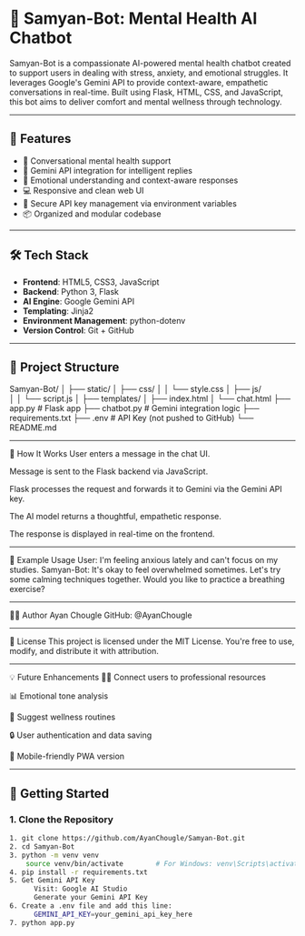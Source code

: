 # 🧠 Samyan-Bot: Mental Health AI Chatbot

Samyan-Bot is a compassionate AI-powered mental health chatbot created to support users in dealing with stress, anxiety, and emotional struggles. It leverages Google's Gemini API to provide context-aware, empathetic conversations in real-time. Built using Flask, HTML, CSS, and JavaScript, this bot aims to deliver comfort and mental wellness through technology.

---

## 🌟 Features

- 💬 Conversational mental health support
- 🤖 Gemini API integration for intelligent replies
- 🧠 Emotional understanding and context-aware responses
- 💻 Responsive and clean web UI
- 🔐 Secure API key management via environment variables
- 📦 Organized and modular codebase

---

## 🛠️ Tech Stack

- **Frontend**: HTML5, CSS3, JavaScript
- **Backend**: Python 3, Flask
- **AI Engine**: Google Gemini API
- **Templating**: Jinja2
- **Environment Management**: python-dotenv
- **Version Control**: Git + GitHub

---

## 📁 Project Structure

Samyan-Bot/ │ 
            ├── static/ 
            │ ├── css/ │ 
            │ └── style.css 
            │ ├── js/  
            │ │ └── script.js 
            │ ├── templates/ 
            │ ├── index.html 
            │ └── chat.html 
            ├── app.py # Flask app 
            ├── chatbot.py # Gemini integration logic 
            ├── requirements.txt 
            ├── .env # API Key (not pushed to GitHub) 
            └── README.md

---
💬 How It Works
User enters a message in the chat UI.

Message is sent to the Flask backend via JavaScript.

Flask processes the request and forwards it to Gemini via the Gemini API key.

The AI model returns a thoughtful, empathetic response.

The response is displayed in real-time on the frontend.

---

🧪 Example Usage
User: I'm feeling anxious lately and can't focus on my studies.
Samyan-Bot: It's okay to feel overwhelmed sometimes. Let's try some calming techniques together. Would you like to practice a breathing exercise?

---

🧑‍💻 Author
Ayan Chougle
GitHub: @AyanChougle

---

📜 License
This project is licensed under the MIT License.
You're free to use, modify, and distribute it with attribution.


--- 

💡 Future Enhancements
🧑‍⚕️ Connect users to professional resources

📊 Emotional tone analysis

🧭 Suggest wellness routines

🔒 User authentication and data saving

📱 Mobile-friendly PWA version

---

## 🚀 Getting Started

### 1. Clone the Repository

```bash
1. git clone https://github.com/AyanChougle/Samyan-Bot.git
2. cd Samyan-Bot
3. python -m venv venv
    source venv/bin/activate        # For Windows: venv\Scripts\activate
4. pip install -r requirements.txt
5. Get Gemini API Key
      Visit: Google AI Studio
      Generate your Gemini API Key
6. Create a .env file and add this line:
      GEMINI_API_KEY=your_gemini_api_key_here
7. python app.py
